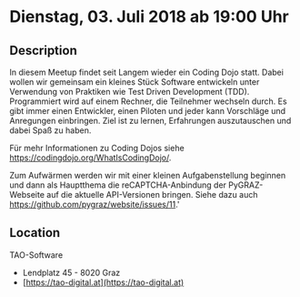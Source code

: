 # Dienstag, 03. Juli 2018 ab 19:00 Uhr

## Description

In diesem Meetup findet seit Langem wieder ein Coding Dojo statt. Dabei wollen wir gemeinsam ein kleines Stück Software entwickeln unter Verwendung von Praktiken wie Test Driven Development (TDD). Programmiert wird auf einem Rechner, die Teilnehmer wechseln durch. Es gibt immer einen Entwickler, einen Piloten und jeder kann Vorschläge und Anregungen einbringen. Ziel ist zu lernen, Erfahrungen auszutauschen und dabei Spaß zu haben.

Für mehr Informationen zu Coding Dojos siehe https://codingdojo.org/WhatIsCodingDojo/.

Zum Aufwärmen werden wir mit einer kleinen Aufgabenstellung beginnen und dann als Hauptthema die reCAPTCHA-Anbindung der PyGRAZ-Webseite auf die aktuelle API-Versionen bringen. Siehe dazu auch https://github.com/pygraz/website/issues/11.'

## Location

TAO-Software

- Lendplatz 45 - 8020 Graz
- [https://tao-digital.at](https://tao-digital.at)

